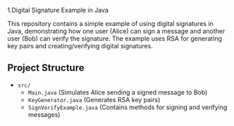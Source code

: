 1.Digital Signature Example in Java

This repository contains a simple example of using digital signatures in Java, demonstrating how one user (Alice) 
can sign a message and another user (Bob) can verify the signature. The example uses RSA for generating key pairs
and creating/verifying digital signatures.

## Project Structure

- `src/`
  - `Main.java` (Simulates Alice sending a signed message to Bob)
  - `KeyGenerator.java` (Generates RSA key pairs)
  - `SignVerifyExample.java` (Contains methods for signing and verifying messages)


